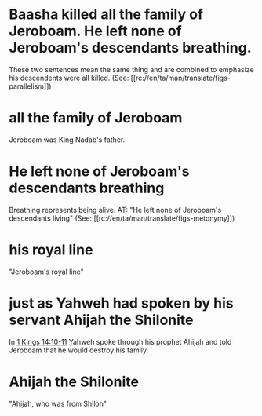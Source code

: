 # Baasha killed all the family of Jeroboam. He left none of Jeroboam's descendants breathing.

These two sentences mean the same thing and are combined to emphasize his descendents were all killed. (See: [[rc://en/ta/man/translate/figs-parallelism]])

# all the family of Jeroboam

Jeroboam was King Nadab's father.

# He left none of Jeroboam's descendants breathing

Breathing represents being alive. AT: "He left none of Jeroboam's descendants living" (See: [[rc://en/ta/man/translate/figs-metonymy]])

# his royal line

"Jeroboam's royal line"

# just as Yahweh had spoken by his servant Ahijah the Shilonite

In [1 Kings 14:10-11](../14/09.md) Yahweh spoke through his prophet Ahijah and told Jeroboam that he would destroy his family.

# Ahijah the Shilonite

"Ahijah, who was from Shiloh"

